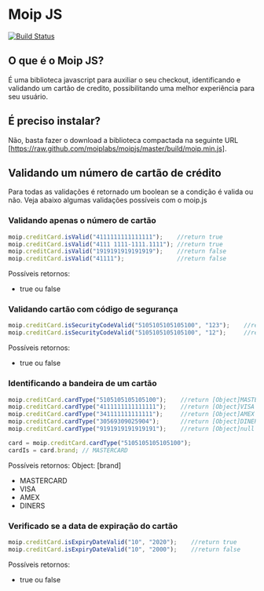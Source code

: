 # Moip JS

[![Build Status](https://secure.travis-ci.org/moiplabs/moipjs.png)](https://secure.travis-ci.org/moiplabs/moipjs.png)

## O que é o Moip JS?

É uma biblioteca javascript para auxiliar o seu checkout, identificando e validando um cartão de credito, possibilitando uma melhor experiência para seu usuário.

## É preciso instalar?
Não, basta fazer o download a biblioteca compactada na seguinte URL [https://raw.github.com/moiplabs/moipjs/master/build/moip.min.js].

## Validando um número de cartão de crédito

Para todas as validações é retornado um boolean se a condição é valida ou não. Veja abaixo algumas validações possíveis com o moip.js

### Validando apenas o número de cartão
``` javascript
moip.creditCard.isValid("4111111111111111");    //return true
moip.creditCard.isValid("4111 1111-1111.1111"); //return true
moip.creditCard.isValid("1919191919191919");    //return false
moip.creditCard.isValid("41111");               //return false
```
Possíveis retornos:
* true ou false

### Validando cartão com código de segurança
``` javascript
moip.creditCard.isSecurityCodeValid("5105105105105100", "123");    //return true
moip.creditCard.isSecurityCodeValid("5105105105105100", "12");     //return false
```
Possíveis retornos:
* true ou false

### Identificando a bandeira de um cartão
``` javascript 
moip.creditCard.cardType("5105105105105100");    //return [Object]MASTERCARD
moip.creditCard.cardType("4111111111111111");    //return [Object]VISA
moip.creditCard.cardType("341111111111111");     //return [Object]AMEX
moip.creditCard.cardType("30569309025904");      //return [Object]DINERS
moip.creditCard.cardType("9191919191919191");    //return [Object]null

card = moip.creditCard.cardType("5105105105105100"); 
cardIs = card.brand; // MASTERCARD
```
Possíveis retornos:
Object: [brand]
 * MASTERCARD
 * VISA
 * AMEX
 * DINERS

### Verificado se a data de expiração do cartão
``` javascript
moip.creditCard.isExpiryDateValid("10", "2020");    //return true
moip.creditCard.isExpiryDateValid("10", "2000");    //return false
```
Possíveis retornos:
* true ou false